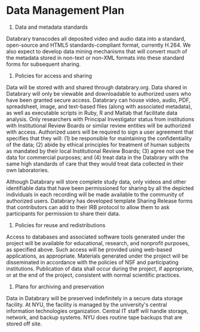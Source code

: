 # Data Management Plan

1. Data and metadata standards

Databrary transcodes all deposited video and audio data into a standard, open-source and HTML5 standards-compliant format, currently H.264. We also 
expect to develop data mining mechanisms that will convert much of the metadata stored in non-text or non-XML formats into these standard forms for subsequent sharing.

1.	Policies for access and sharing 

Data will be stored with and shared through databrary.org. Data shared in Databrary will only be viewable and downloadable to authorized users who have been granted secure access. Databrary can house video, audio, PDF, spreadsheet, image, and text-based files (along with associated metadata), as well as executable scripts in Ruby, R and Matlab that facilitate data analysis. Only researchers with Principal Investigator status from institutions with Institutional Review Boards or similar review entities will be authorized with access. Authorized users will be required to sign a user agreement that specifies that they will: (1) be responsible for maintaining the confidentiality of the data; (2) abide by ethical principles for treatment of human subjects as mandated by their local Institutional Review Boards; (3) agree not use the data for commercial purposes; and (4) treat data in the Databrary with the same high standards of care that they would treat data collected in their own laboratories.

Although Databrary will store complete study data, only videos and other identifiable data that have been permissioned for sharing by all the depicted individuals in each recording will be made available to the community of authorized users. Databrary has developed template Sharing Release forms that contributors can add to their IRB protocol to allow them to ask participants for permission to share their data. 

1.	Policies for reuse and redistributions

Access to databases and associated software tools generated under the project will be available for educational, research, and nonprofit purposes, as specified above. Such access will be provided using web-based applications, as appropriate. Materials generated under the project will be disseminated in accordance with the policies of NSF and participating institutions. Publication of data shall occur during the project, if appropriate, or at the end of the project, consistent with normal scientific practices.

1.	Plans for archiving and preservation

Data in Databrary will be preserved indefinitely in a secure data storage facility. At NYU, the facility is managed by the university's central information technologies organization. Central IT staff will handle storage, network, and backup systems. NYU does routine tape backups that are stored off site.

